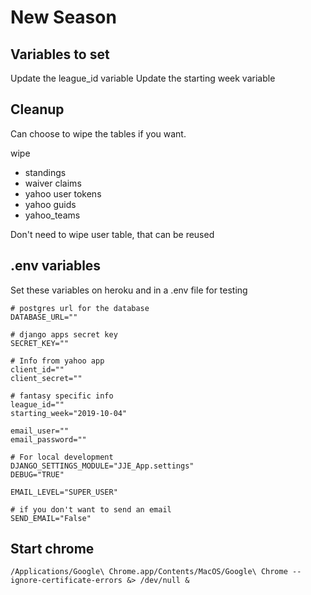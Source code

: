 # New Season

## Variables to set

Update the league_id variable
Update the starting week variable


## Cleanup

Can choose to  wipe the tables if you want.

wipe

* standings
* waiver claims
* yahoo user tokens
* yahoo guids
* yahoo_teams

Don't need to wipe user table, that can be reused

## .env variables

Set these variables on heroku and in a .env file for testing

    # postgres url for the database
    DATABASE_URL=""

    # django apps secret key
    SECRET_KEY=""

    # Info from yahoo app
    client_id=""
    client_secret=""

    # fantasy specific info
    league_id=""
    starting_week="2019-10-04"

    email_user=""
    email_password=""

    # For local development
    DJANGO_SETTINGS_MODULE="JJE_App.settings"
    DEBUG="TRUE"

    EMAIL_LEVEL="SUPER_USER"

    # if you don't want to send an email
    SEND_EMAIL="False"


## Start chrome

    /Applications/Google\ Chrome.app/Contents/MacOS/Google\ Chrome --ignore-certificate-errors &> /dev/null &



